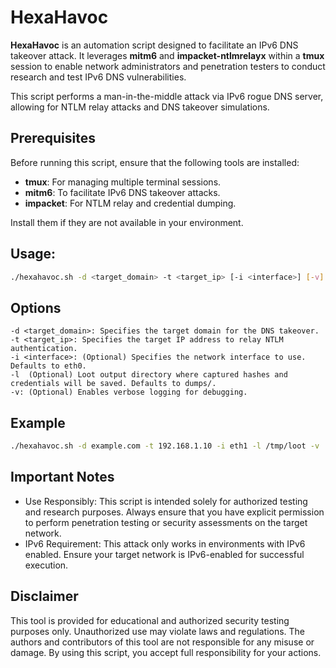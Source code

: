 # HexaHavoc

**HexaHavoc** is an automation script designed to facilitate an IPv6 DNS takeover attack. It leverages **mitm6** and **impacket-ntlmrelayx** within a **tmux** session to enable network administrators and penetration testers to conduct research and test IPv6 DNS vulnerabilities.

This script performs a man-in-the-middle attack via IPv6 rogue DNS server, allowing for NTLM relay attacks and DNS takeover simulations.


## Prerequisites

Before running this script, ensure that the following tools are installed:

- **tmux**: For managing multiple terminal sessions.
- **mitm6**: To facilitate IPv6 DNS takeover attacks.
- **impacket**: For NTLM relay and credential dumping.

Install them if they are not available in your environment.

## Usage:
```bash
./hexahavoc.sh -d <target_domain> -t <target_ip> [-i <interface>] [-v]
```

## Options
```
-d <target_domain>: Specifies the target domain for the DNS takeover.
-t <target_ip>: Specifies the target IP address to relay NTLM authentication.
-i <interface>: (Optional) Specifies the network interface to use. Defaults to eth0.
-l	(Optional) Loot output directory where captured hashes and credentials will be saved. Defaults to dumps/.
-v: (Optional) Enables verbose logging for debugging.
```

## Example
```bash
./hexahavoc.sh -d example.com -t 192.168.1.10 -i eth1 -l /tmp/loot -v
```

## Important Notes
- Use Responsibly: This script is intended solely for authorized testing and research purposes. Always ensure that you have explicit permission to perform penetration testing or security assessments on the target network.
- IPv6 Requirement: This attack only works in environments with IPv6 enabled. Ensure your target network is IPv6-enabled for successful execution.

## Disclaimer
This tool is provided for educational and authorized security testing purposes only. Unauthorized use may violate laws and regulations. The authors and contributors of this tool are not responsible for any misuse or damage. By using this script, you accept full responsibility for your actions.

